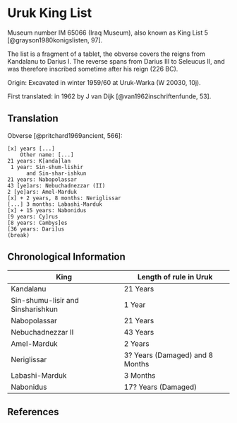 # Uruk King List

Museum number IM 65066 (Iraq Museum), also known as King List 5 [@grayson1980konigslisten, 97].

The list is a fragment of a tablet, the obverse covers the reigns from Kandalanu to Darius I. 
The reverse spans from Darius III to Seleucus II, and was therefore inscribed sometime after his reign (226 BC).

Origin: Excavated in winter 1959/60 at Uruk-Warka (W 20030, 10j).

First translated: in 1962 by J van Dijk [@van1962inschriftenfunde, 53].

## Translation

Obverse [@pritchard1969ancient, 566]:
```
[x] years [...]
    Other name: [...]
21 years: K[anda]lan
 1 year: Sin-shum-lishir
      and Sin-shar-ishkun
21 years: Nabopolassar
43 [ye]ars: Nebuchadnezzar (II)
2 [ye]ars: Amel-Marduk
[x] + 2 years, 8 months: Neriglissar
[...] 3 months: Labashi-Marduk
[x] + 15 years: Nabonidus
[9 years: Cy]rus
[8 years: Cambys]es
[36 years: Dari]us
(break)
```

## Chronological Information

| King                              | Length of rule in Uruk          |
|-----------------------------------|---------------------------------|
| Kandalanu                         | 21 Years                        |
| Sin-shumu-lisir and Sinsharishkun | 1 Year                          |
| Nabopolassar                      | 21 Years                        |
| Nebuchadnezzar II                 | 43 Years                        |
| Amel-Marduk                       | 2 Years                         |
| Neriglissar                       | 3? Years (Damaged) and 8 Months |
| Labashi-Marduk                    | 3 Months                        |
| Nabonidus                         | 17? Years (Damaged)             |

## References
